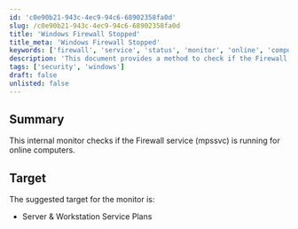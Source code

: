 ```yaml
---
id: 'c0e90b21-943c-4ec9-94c6-68902358fa0d'
slug: /c0e90b21-943c-4ec9-94c6-68902358fa0d
title: 'Windows Firewall Stopped'
title_meta: 'Windows Firewall Stopped'
keywords: ['firewall', 'service', 'status', 'monitor', 'online', 'computers']
description: 'This document provides a method to check if the Firewall service (mpssvc) is running on online computers, ensuring that the necessary security measures are in place for both servers and workstations.'
tags: ['security', 'windows']
draft: false
unlisted: false
---
```


## Summary

This internal monitor checks if the Firewall service (mpssvc) is running for online computers.

## Target

The suggested target for the monitor is:

- Server & Workstation Service Plans